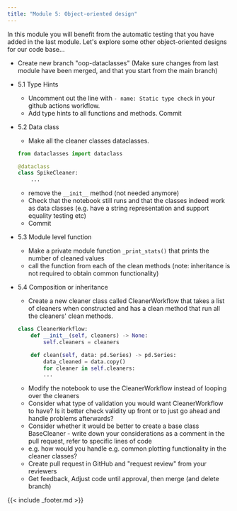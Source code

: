 ```yaml
---
title: "Module 5: Object-oriented design"
---
```


In this module you will benefit from the automatic testing that you have added in the last module. Let's explore some other object-oriented designs for our code base... 

- Create new branch "oop-dataclasses" (Make sure changes from last module have been merged, and that you start from the main branch)
- 5.1 Type Hints
    - Uncomment out the line with `- name: Static type check` in your github actions workflow. 
    - Add type hints to all functions and methods. Commit
- 5.2 Data class
    - Make all the cleaner classes dataclasses.
    ```python
    from dataclasses import dataclass

    @dataclass
    class SpikeCleaner:
        ...
    ```
    - remove the `__init__` method (not needed anymore)
    - Check that the notebook still runs and that the classes indeed work as data classes (e.g. have a string representation and support equality testing etc)
    - Commit
    

- 5.3 Module level function
    - Make a private module function `_print_stats()` that prints the number of cleaned values
    - call the function from each of the clean methods (note: inheritance is not required to obtain common functionality)
- 5.4 Composition or inheritance
    - Create a new cleaner class called CleanerWorkflow that takes a list of cleaners when constructed and has a clean method that run all the cleaners' clean methods. 
    ```python
    class CleanerWorkflow:
        def __init__(self, cleaners) -> None:
            self.cleaners = cleaners

        def clean(self, data: pd.Series) -> pd.Series:
            data_cleaned = data.copy()
            for cleaner in self.cleaners:
            ...
    ```
    - Modify the notebook to use the CleanerWorkflow instead of looping over the cleaners
    - Consider what type of validation you would want CleanerWorkflow to have? Is it better check validity up front or to just go ahead and handle problems afterwards? 
    - Consider whether it would be better to create a base class BaseCleaner - write down your considerations as a comment in the pull request, refer to specific lines of code
    - e.g. how would you handle e.g. common plotting functionality in the cleaner classes? 
    - Create pull request in GitHub and "request review" from your reviewers
    - Get feedback, Adjust code until approval, then merge (and delete branch)

    



{{< include _footer.md >}}